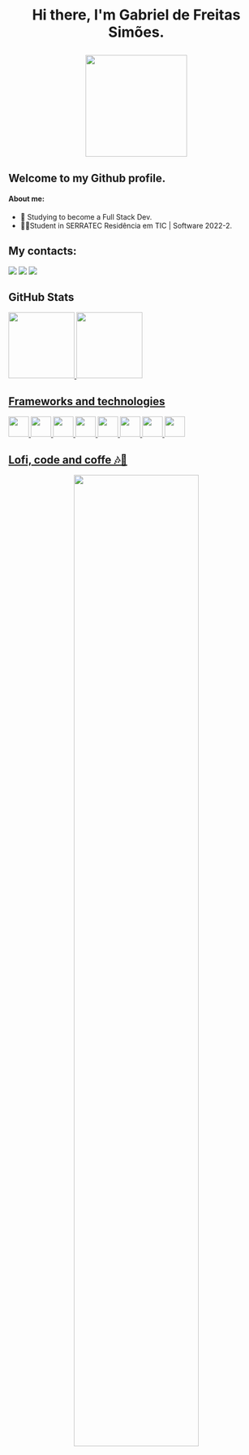 # <div align="center"><p>Hi there, I'm Gabriel de Freitas Simões.<p/> <img width="200" height="200" src="https://raw.githubusercontent.com/gist/theAdityaNVS/f5b585d1082da2dffffea32434f37956/raw/7f9552d0a179b4f84059259fa878199e369b069c/GitHub-logo.gif"/> <div/>
## Welcome to my Github profile.   
#### About me:
- 🌱 Studying to become a Full Stack Dev.
- 👨‍🎓Student in SERRATEC Residência em TIC | Software 2022-2.

## My contacts:
 <div>
 <a href = "mailto:gabrielsimoes703@gmail.com"><img src="https://img.shields.io/badge/Gmail-D14836?style=for-the-badge&logo=gmail&logoColor=white" target="_blank"></a>
<a href="https://wa.me/qr/MUHXV4MMT47CO1" target="_blank"><img src="https://img.shields.io/badge/WhatsApp-25D366?style=for-the-badge&logo=whatsapp&logoColor=white" target="_blank"></a>
<a href="www.linkedin.com/in/gabriel-simões-b95974240" target="_blank"><img src="https://img.shields.io/badge/-LinkedIn-%230077B5?style=for-the-badge&logo=linkedin&logoColor=white" target="_blank"></a>   
</div>

## GitHub Stats 
<div align="left">
<a href="https://github.com/GabrielFsimoes">
<img height="130em" src="https://github-readme-stats.vercel.app/api/top-langs/?username=GabrielFsimoes&layout=compact&langs_count=7&theme=dracula"/>
<img height="130em" src="https://github-readme-stats.vercel.app/api?username=GabrielFsimoes&show_icons=true&theme=dracula&include_all_commits=true&count_private=true"/>
</div>
  
## Frameworks and technologies
<div align="left">
<img src="https://cdn.jsdelivr.net/gh/devicons/devicon/icons/java/java-original.svg" width="40" height="40"/>
<img src="https://cdn.jsdelivr.net/gh/devicons/devicon/icons/git/git-original.svg" width="40" height="40"/>
<img src="https://cdn.jsdelivr.net/gh/devicons/devicon/icons/postgresql/postgresql-original.svg" width="40" height="40"/>
<img src="https://cdn.jsdelivr.net/gh/devicons/devicon/icons/html5/html5-original.svg" width="40" height="40"/>
<img src="https://cdn.jsdelivr.net/gh/devicons/devicon/icons/css3/css3-original.svg" width="40" height="40"/>
<img src="https://cdn.jsdelivr.net/gh/devicons/devicon/icons/javascript/javascript-original.svg" width="40" height="40"/>
<img src="https://cdn.jsdelivr.net/gh/devicons/devicon/icons/spring/spring-original.svg" width="40" height="40">
  <img src="https://cdn.jsdelivr.net/gh/devicons/devicon/icons/visualstudio/visualstudio-plain.svg" width="40" height="40"/>
</div>
  
##  Lofi, code and coffe 🎶💖
  <div align="center">
  <img  width="70%" src="https://media.tenor.com/FdkbSvSxI9MAAAAC/chilled-lamb-mienar.gif" />
   <div/>


<!---

GabrielFsimoes/GabrielFsimoes is a ✨ special ✨ repository because its `README.md` (this file) appears on your GitHub profile.
You can click the Preview link to take a look at your changes.
--->
